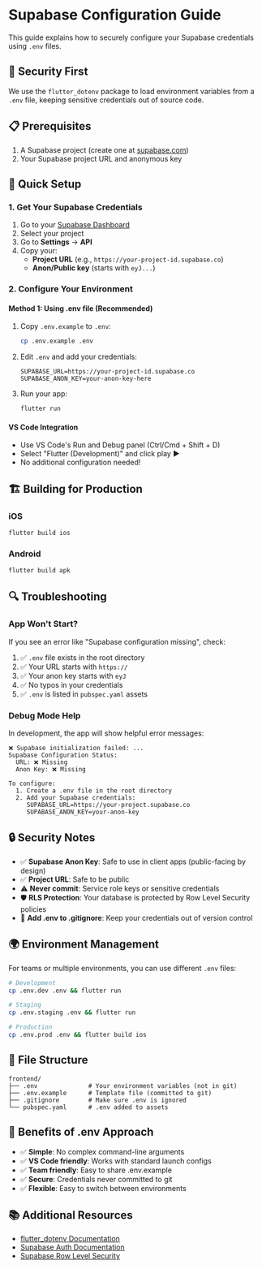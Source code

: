 # Supabase Configuration Guide

This guide explains how to securely configure your Supabase credentials using `.env` files.

## 🔐 Security First

We use the `flutter_dotenv` package to load environment variables from a `.env` file, keeping sensitive credentials out of source code.

## 📋 Prerequisites

1. A Supabase project (create one at [supabase.com](https://supabase.com))
2. Your Supabase project URL and anonymous key

## 🚀 Quick Setup

### 1. Get Your Supabase Credentials

1. Go to your [Supabase Dashboard](https://supabase.com/dashboard)
2. Select your project
3. Go to **Settings** → **API**
4. Copy your:
   - **Project URL** (e.g., `https://your-project-id.supabase.co`)
   - **Anon/Public key** (starts with `eyJ...`)

### 2. Configure Your Environment

#### Method 1: Using .env file (Recommended)
1. Copy `.env.example` to `.env`:
   ```bash
   cp .env.example .env
   ```
2. Edit `.env` and add your credentials:
   ```env
   SUPABASE_URL=https://your-project-id.supabase.co
   SUPABASE_ANON_KEY=your-anon-key-here
   ```
3. Run your app:
   ```bash
   flutter run
   ```

#### VS Code Integration
- Use VS Code's Run and Debug panel (Ctrl/Cmd + Shift + D)
- Select "Flutter (Development)" and click play ▶️
- No additional configuration needed!

## 🏗️ Building for Production

### iOS
```bash
flutter build ios
```

### Android
```bash
flutter build apk
```

## 🔍 Troubleshooting

### App Won't Start?
If you see an error like "Supabase configuration missing", check:

1. ✅ `.env` file exists in the root directory
2. ✅ Your URL starts with `https://`
3. ✅ Your anon key starts with `eyJ`
4. ✅ No typos in your credentials
5. ✅ `.env` is listed in `pubspec.yaml` assets

### Debug Mode Help
In development, the app will show helpful error messages:
```
❌ Supabase initialization failed: ...
Supabase Configuration Status:
  URL: ❌ Missing  
  Anon Key: ❌ Missing

To configure:
  1. Create a .env file in the root directory
  2. Add your Supabase credentials:
     SUPABASE_URL=https://your-project.supabase.co
     SUPABASE_ANON_KEY=your-anon-key
```

## 🔒 Security Notes

- ✅ **Supabase Anon Key**: Safe to use in client apps (public-facing by design)
- ✅ **Project URL**: Safe to be public
- ⚠️ **Never commit**: Service role keys or sensitive credentials
- 🛡️ **RLS Protection**: Your database is protected by Row Level Security policies
- 📁 **Add .env to .gitignore**: Keep your credentials out of version control

## 🌍 Environment Management

For teams or multiple environments, you can use different `.env` files:

```bash
# Development
cp .env.dev .env && flutter run

# Staging  
cp .env.staging .env && flutter run

# Production
cp .env.prod .env && flutter build ios
```

## 📁 File Structure
```
frontend/
├── .env              # Your environment variables (not in git)
├── .env.example      # Template file (committed to git)
├── .gitignore        # Make sure .env is ignored
└── pubspec.yaml      # .env added to assets
```

## 🎯 Benefits of .env Approach

- ✅ **Simple**: No complex command-line arguments
- ✅ **VS Code friendly**: Works with standard launch configs
- ✅ **Team friendly**: Easy to share .env.example
- ✅ **Secure**: Credentials never committed to git
- ✅ **Flexible**: Easy to switch between environments

## 📚 Additional Resources

- [flutter_dotenv Documentation](https://pub.dev/packages/flutter_dotenv)
- [Supabase Auth Documentation](https://supabase.com/docs/guides/auth)
- [Supabase Row Level Security](https://supabase.com/docs/guides/auth/row-level-security)